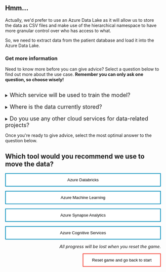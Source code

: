 <style>
.button  {
  border: none;
  color: black;
  width: 100%;
  padding: 12px 28px;
  background-color: white;
  border: 2px solid #008CBA;
  transition-duration: 0.4s;
}
.button:hover  {
  background-color: #008CBA;
  color: white; 
  border: 2px solid #008CBA;
}
.resetbutton  {
  border: none;
  color: black;
  float: right;
  padding: 12px 28px;
  background-color: white;
  border: 2px solid #f44336;
  transition-duration: 0.4s;
}
.resetbutton:hover  {
  background-color: #f44336;
  color: white; 
  border: 2px solid #f44336;
}
</style>

## Hmm...

Actually, we'd prefer to use an Azure Data Lake as it will allow us to store the data as CSV files and make use of the hierarchical namespace to have more granular control over who has access to what.

So, we need to extract data from the patient database and load it into the Azure Data Lake.

### Get more information
Need to know more before you can give advice? Select a question below to find out more about the use case. **Remember you can only ask one question, so choose wisely!**


<br>
<details>
<summary><font size="+1">Which service will be used to train the model?</font></summary>
We're still debating, but it will be either Azure Synapse Analytics, Azure Databricks, or Azure Machine Learning.
</details>

<br>
<details>
<summary><font size="+1">Where is the data currently stored?</font></summary>
The original data is coming from our patient database. We are allowed to set up automated pipelines to the database through an API as long as only the pipelines are allowed to connect to the database. Since we work with privacy-sensitive data, data scientists are not allowed direct access to it.
</details>

<br>
<details>
<summary><font size="+1">Do you use any other cloud services for data-related projects?</font></summary>
We work with Azure for some other data-related projects. Currently, we mostly focus on getting insights from operational data. We ingest and transform data with Azure Synapse Analytics. The transformed data is stored in an Azure SQL Database which serves a Power BI report. 
</details>

Once you're ready to give advice, select the most optimal answer to the question below.

## Which tool would you recommend we use to move the data?

<button class="button" onclick="window.location.href='04B';">Azure Databricks</button>

<button class="button" onclick="window.location.href='04B';">Azure Machine Learning</button>

<button class="button" onclick="window.location.href='04A';">Azure Synapse Analytics</button>

<button class="button" onclick="window.location.href='04B';">Azure Cognitive Services</button>

<p style="text-align:right;"><i>All progress will be lost when you reset the game.</i></p>

<button class="resetbutton" onclick="window.location.href='../start-01-data';">Reset game and go back to start</button>

<script>
    //Get all details elements
    const questions = document.querySelectorAll('details');

    //add event listener
    questions.forEach(det => {
        det.addEventListener('toggle', toggleOpenOneOnly)
    })

// toggle state of details elements
    function toggleOpenOneOnly(e) {
        questions.forEach(det => {
            if (det != this) {
                let splitText = det.innerHTML.split("</summary>");
                det.innerHTML = splitText[0] + "</summary>\nYou already asked one question.\n";
            }
            
            det.removeEventListener('toggle', toggleOpenOneOnly)
        });
    }
</script>
